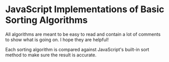 # JavaScript Implementations of Basic Sorting Algorithms

All algorithms are meant to be easy to read and contain a lot of comments to show what is going on. I hope they are helpful! 

Each sorting algorithm is compared against JavaScript's built-in sort method to make sure the result is accurate.